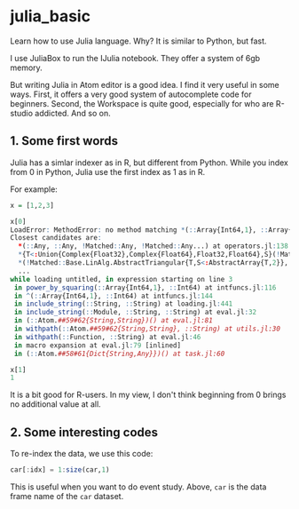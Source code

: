 # julia_basic
Learn how to use Julia language. Why? It is similar to Python, but fast.

I use JuliaBox to run the IJulia notebook. They offer a system of 6gb memory.

But writing Julia in Atom editor is a good idea. I find it very useful in some ways. First, it offers a very good system of autocomplete code for beginners. Second, the Workspace is quite good, especially for who are R-studio addicted. And so on.


## 1. Some first words
Julia has a simlar indexer as in R, but different from Python. While you index from 0 in Python, Julia use the first index as 1 as in R.

For example:
```r
x = [1,2,3]

x[0]
LoadError: MethodError: no method matching *(::Array{Int64,1}, ::Array{Int64,1})
Closest candidates are:
  *(::Any, ::Any, !Matched::Any, !Matched::Any...) at operators.jl:138
  *{T<:Union{Complex{Float32},Complex{Float64},Float32,Float64},S}(!Matched::Union{Base.ReshapedArray{T<:Union{Complex{Float32},Complex{Float64},Float32,Float64},2,A<:DenseArray,MI<:Tuple{Vararg{Base.MultiplicativeInverses.SignedMultiplicativeInverse{Int64},N}}},DenseArray{T<:Union{Complex{Float32},Complex{Float64},Float32,Float64},2},SubArray{T<:Union{Complex{Float32},Complex{Float64},Float32,Float64},2,A<:Union{Base.ReshapedArray{T,N,A<:DenseArray,MI<:Tuple{Vararg{Base.MultiplicativeInverses.SignedMultiplicativeInverse{Int64},N}}},DenseArray},I<:Tuple{Vararg{Union{Base.AbstractCartesianIndex,Colon,Int64,Range{Int64}},N}},L}}, ::Union{Base.ReshapedArray{S,1,A<:DenseArray,MI<:Tuple{Vararg{Base.MultiplicativeInverses.SignedMultiplicativeInverse{Int64},N}}},DenseArray{S,1},SubArray{S,1,A<:Union{Base.ReshapedArray{T,N,A<:DenseArray,MI<:Tuple{Vararg{Base.MultiplicativeInverses.SignedMultiplicativeInverse{Int64},N}}},DenseArray},I<:Tuple{Vararg{Union{Base.AbstractCartesianIndex,Colon,Int64,Range{Int64}},N}},L}}) at linalg\matmul.jl:79
  *(!Matched::Base.LinAlg.AbstractTriangular{T,S<:AbstractArray{T,2}}, ::AbstractArray{T,1}) at linalg\triangular.jl:1496
  ...
while loading untitled, in expression starting on line 3
 in power_by_squaring(::Array{Int64,1}, ::Int64) at intfuncs.jl:116
 in ^(::Array{Int64,1}, ::Int64) at intfuncs.jl:144
 in include_string(::String, ::String) at loading.jl:441
 in include_string(::Module, ::String, ::String) at eval.jl:32
 in (::Atom.##59#62{String,String})() at eval.jl:81
 in withpath(::Atom.##59#62{String,String}, ::String) at utils.jl:30
 in withpath(::Function, ::String) at eval.jl:46
 in macro expansion at eval.jl:79 [inlined]
 in (::Atom.##58#61{Dict{String,Any}})() at task.jl:60

x[1]
1
```
It is a bit good for R-users. In my view, I don't think beginning from 0 brings no additional value at all.

## 2. Some interesting codes
To re-index the data, we use this code:
```julia
car[:idx] = 1:size(car,1)
```
This is useful when you want to do event study. Above, `car` is the data frame name of the `car` dataset.
